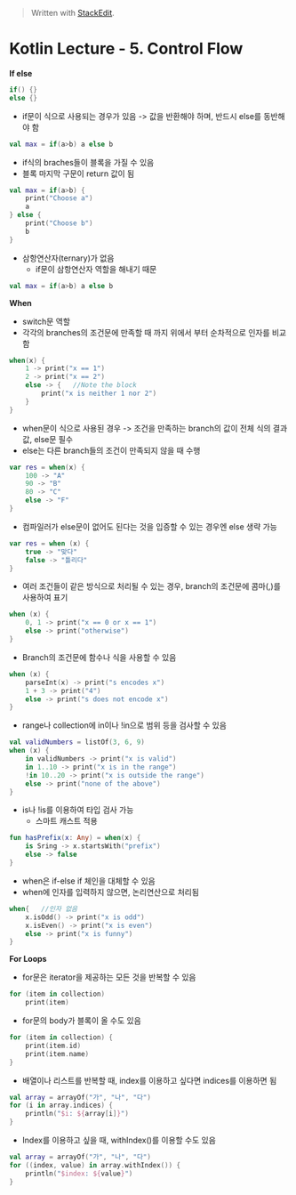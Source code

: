 


> Written with [StackEdit](https://stackedit.io/).

# Kotlin Lecture - 5. Control Flow

**If else**
```kotlin
if() {}
else {}
```
- if문이 식으로 사용되는 경우가 있음 
	-> 값을 반환해야 하며, 반드시 else를 동반해야 함
```kotlin
val max = if(a>b) a else b
```
- if식의 braches들이 블록을 가질 수 있음
- 블록 마지막 구문이 return 값이 됨
```kotlin
val max = if(a>b) {
	print("Choose a")
	a
} else {
	print("Choose b")
	b
}
```
- 삼항연산자(ternary)가 없음
	* if문이 삼항연산자 역할을 해내기 때문
```kotlin
val max = if(a>b) a else b
```

**When**
- switch문 역할
- 각각의 branches의 조건문에 만족할 때 까지 위에서 부터 순차적으로 인자를 비교함
```kotlin
when(x) {
	1 -> print("x == 1")
	2 -> print("x == 2")
	else -> {	//Note the block
		print("x is neither 1 nor 2")
	}
}
```
 - when문이 식으로 사용된 경우
	 -> 조건을 만족하는 branch의 값이 전체 식의 결과 값, else문 필수
- else는 다른 branch들의 조건이 만족되지 않을 때 수행
```kotlin
var res = when(x) {
	100 -> "A"
	90 -> "B"
	80 -> "C"
	else -> "F"
}
```
- 컴파일러가 else문이 없어도 된다는 것을 입증할 수 있는 경우엔 else 생략 가능
```kotlin
var res = when (x) {
	true -> "맞다"
	false -> "틀리다"
}
```
- 여러 조건들이 같은 방식으로 처리될 수 있는 경우, branch의 조건문에 콤마(,)를 사용하여 표기
```kotlin
when (x) {
	0, 1 -> print("x == 0 or x == 1")
	else -> print("otherwise")
}
```
- Branch의 조건문에 함수나 식을 사용할 수 있음
```kotlin
when (x) {
	parseInt(x) -> print("s encodes x")
	1 + 3 -> print("4")
	else -> print("s does not encode x")
}
```
- range나 collection에 in이나 !in으로 범위 등을 검사할 수 있음
```kotlin
val validNumbers = listOf(3, 6, 9)
when (x) {
	in validNumbers -> print("x is valid")
	in 1..10 -> print("x is in the range")
	!in 10..20 -> print("x is outside the range")
	else -> print("none of the above")
}
```
- is나 !is를 이용하여 타입 검사 가능
	* 스마트 캐스트 적용
```kotlin
fun hasPrefix(x: Any) = when(x) {
	is Sring -> x.startsWith("prefix")
	else -> false
}
```
- when은 if-else if 체인을 대체할 수 있음
- when에 인자를 입력하지 않으면, 논리연산으로 처리됨
```kotlin
when{	//인자 없음
	x.isOdd() -> print("x is odd")
	x.isEven() -> print("x is even")
	else -> print("x is funny")
}
```

**For Loops**
- for문은 iterator을 제공하는 모든 것을 반복할 수 있음
```kotlin
for (item in collection)	
	print(item)
```

- for문의 body가 블록이 올 수도 있음
```kotlin
for (item in collection) {
	print(item.id)
	print(item.name)
}
```
- 배열이나 리스트를 반복할 때, index를 이용하고 싶다면 indices를 이용하면 됨
```kotlin
val array = arrayOf("가", "나", "다")
for (i in array.indices) {
	println("$i: ${array[i]}")
}
```
- Index를 이용하고 싶을 때, withIndex()를 이용할 수도 있음
```kotlin
val array = arrayOf("가", "나", "다")
for ((index, value) in array.withIndex()) {
	println("$index: ${value}")
}
```
<!--stackedit_data:
eyJoaXN0b3J5IjpbMTY4MTg5NDA1NywzMzM1NTc4MDMsMTA1Nj
k3MzY1NiwxNjMxMjQyNzA5LC0yNjQ4OTI1NjMsODY5MjMwMjE2
LC0xNTgwNzE3MTddfQ==
-->